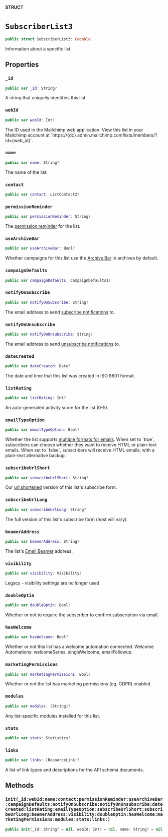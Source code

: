 **STRUCT**

# `SubscriberList3`

```swift
public struct SubscriberList3: Codable
```

Information about a specific list.

## Properties
### `_id`

```swift
public var _id: String?
```

A string that uniquely identifies this list.

### `webId`

```swift
public var webId: Int?
```

The ID used in the Mailchimp web application. View this list in your Mailchimp account at &#x60;https://{dc}.admin.mailchimp.com/lists/members/?id&#x3D;{web_id}&#x60;.

### `name`

```swift
public var name: String?
```

The name of the list.

### `contact`

```swift
public var contact: ListContact2?
```

### `permissionReminder`

```swift
public var permissionReminder: String?
```

The [permission reminder](https://mailchimp.com/help/edit-the-permission-reminder/) for the list.

### `useArchiveBar`

```swift
public var useArchiveBar: Bool?
```

Whether campaigns for this list use the [Archive Bar](https://mailchimp.com/help/about-email-campaign-archives-and-pages/) in archives by default.

### `campaignDefaults`

```swift
public var campaignDefaults: CampaignDefaults1?
```

### `notifyOnSubscribe`

```swift
public var notifyOnSubscribe: String?
```

The email address to send [subscribe notifications](https://mailchimp.com/help/change-subscribe-and-unsubscribe-notifications/) to.

### `notifyOnUnsubscribe`

```swift
public var notifyOnUnsubscribe: String?
```

The email address to send [unsubscribe notifications](https://mailchimp.com/help/change-subscribe-and-unsubscribe-notifications/) to.

### `dateCreated`

```swift
public var dateCreated: Date?
```

The date and time that this list was created in ISO 8601 format.

### `listRating`

```swift
public var listRating: Int?
```

An auto-generated activity score for the list (0-5).

### `emailTypeOption`

```swift
public var emailTypeOption: Bool?
```

Whether the list supports [multiple formats for emails](https://mailchimp.com/help/change-audience-name-defaults/). When set to &#x60;true&#x60;, subscribers can choose whether they want to receive HTML or plain-text emails. When set to &#x60;false&#x60;, subscribers will receive HTML emails, with a plain-text alternative backup.

### `subscribeUrlShort`

```swift
public var subscribeUrlShort: String?
```

Our [url shortened](https://mailchimp.com/help/share-your-signup-form/) version of this list&#x27;s subscribe form.

### `subscribeUrlLong`

```swift
public var subscribeUrlLong: String?
```

The full version of this list&#x27;s subscribe form (host will vary).

### `beamerAddress`

```swift
public var beamerAddress: String?
```

The list&#x27;s [Email Beamer](https://mailchimp.com/help/use-email-beamer-to-create-a-campaign/) address.

### `visibility`

```swift
public var visibility: Visibility?
```

Legacy - visibility settings are no longer used

### `doubleOptin`

```swift
public var doubleOptin: Bool?
```

Whether or not to require the subscriber to confirm subscription via email.

### `hasWelcome`

```swift
public var hasWelcome: Bool?
```

Whether or not this list has a welcome automation connected. Welcome Automations: welcomeSeries, singleWelcome, emailFollowup.

### `marketingPermissions`

```swift
public var marketingPermissions: Bool?
```

Whether or not the list has marketing permissions (eg. GDPR) enabled.

### `modules`

```swift
public var modules: [String]?
```

Any list-specific modules installed for this list.

### `stats`

```swift
public var stats: Statistics?
```

### `links`

```swift
public var links: [ResourceLink]?
```

A list of link types and descriptions for the API schema documents.

## Methods
### `init(_id:webId:name:contact:permissionReminder:useArchiveBar:campaignDefaults:notifyOnSubscribe:notifyOnUnsubscribe:dateCreated:listRating:emailTypeOption:subscribeUrlShort:subscribeUrlLong:beamerAddress:visibility:doubleOptin:hasWelcome:marketingPermissions:modules:stats:links:)`

```swift
public init(_id: String? = nil, webId: Int? = nil, name: String? = nil, contact: ListContact2? = nil, permissionReminder: String? = nil, useArchiveBar: Bool? = nil, campaignDefaults: CampaignDefaults1? = nil, notifyOnSubscribe: String? = nil, notifyOnUnsubscribe: String? = nil, dateCreated: Date? = nil, listRating: Int? = nil, emailTypeOption: Bool? = nil, subscribeUrlShort: String? = nil, subscribeUrlLong: String? = nil, beamerAddress: String? = nil, visibility: Visibility? = nil, doubleOptin: Bool? = nil, hasWelcome: Bool? = nil, marketingPermissions: Bool? = nil, modules: [String]? = nil, stats: Statistics? = nil, links: [ResourceLink]? = nil)
```
